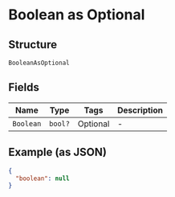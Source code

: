 
# Boolean as Optional

## Structure

`BooleanAsOptional`

## Fields

| Name | Type | Tags | Description |
|  --- | --- | --- | --- |
| `Boolean` | `bool?` | Optional | - |

## Example (as JSON)

```json
{
  "boolean": null
}
```


